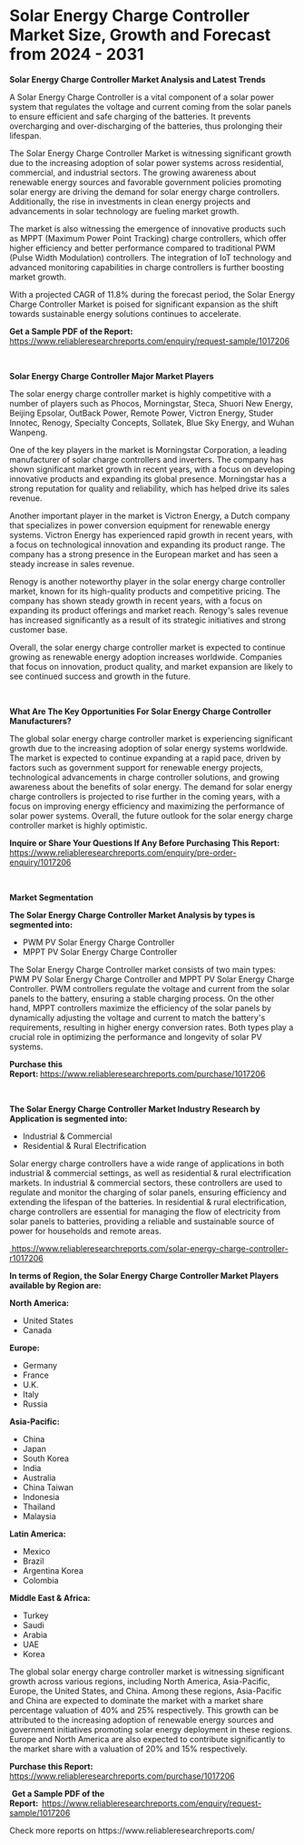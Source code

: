 <p><h1>Solar Energy Charge Controller Market Size, Growth and Forecast from 2024 - 2031</h1></p><p><strong>Solar Energy Charge Controller Market Analysis and Latest Trends</strong></p>
<p><p>A Solar Energy Charge Controller is a vital component of a solar power system that regulates the voltage and current coming from the solar panels to ensure efficient and safe charging of the batteries. It prevents overcharging and over-discharging of the batteries, thus prolonging their lifespan.</p><p>The Solar Energy Charge Controller Market is witnessing significant growth due to the increasing adoption of solar power systems across residential, commercial, and industrial sectors. The growing awareness about renewable energy sources and favorable government policies promoting solar energy are driving the demand for solar energy charge controllers. Additionally, the rise in investments in clean energy projects and advancements in solar technology are fueling market growth.</p><p>The market is also witnessing the emergence of innovative products such as MPPT (Maximum Power Point Tracking) charge controllers, which offer higher efficiency and better performance compared to traditional PWM (Pulse Width Modulation) controllers. The integration of IoT technology and advanced monitoring capabilities in charge controllers is further boosting market growth.</p><p>With a projected CAGR of 11.8% during the forecast period, the Solar Energy Charge Controller Market is poised for significant expansion as the shift towards sustainable energy solutions continues to accelerate.</p></p>
<p><strong>Get a Sample PDF of the Report:&nbsp;</strong> <a href="https://www.reliableresearchreports.com/enquiry/request-sample/1017206">https://www.reliableresearchreports.com/enquiry/request-sample/1017206</a></p>
<p>&nbsp;</p>
<p><strong>Solar Energy Charge Controller Major Market Players</strong></p>
<p><p>The solar energy charge controller market is highly competitive with a number of players such as Phocos, Morningstar, Steca, Shuori New Energy, Beijing Epsolar, OutBack Power, Remote Power, Victron Energy, Studer Innotec, Renogy, Specialty Concepts, Sollatek, Blue Sky Energy, and Wuhan Wanpeng.</p><p>One of the key players in the market is Morningstar Corporation, a leading manufacturer of solar charge controllers and inverters. The company has shown significant market growth in recent years, with a focus on developing innovative products and expanding its global presence. Morningstar has a strong reputation for quality and reliability, which has helped drive its sales revenue.</p><p>Another important player in the market is Victron Energy, a Dutch company that specializes in power conversion equipment for renewable energy systems. Victron Energy has experienced rapid growth in recent years, with a focus on technological innovation and expanding its product range. The company has a strong presence in the European market and has seen a steady increase in sales revenue.</p><p>Renogy is another noteworthy player in the solar energy charge controller market, known for its high-quality products and competitive pricing. The company has shown steady growth in recent years, with a focus on expanding its product offerings and market reach. Renogy's sales revenue has increased significantly as a result of its strategic initiatives and strong customer base.</p><p>Overall, the solar energy charge controller market is expected to continue growing as renewable energy adoption increases worldwide. Companies that focus on innovation, product quality, and market expansion are likely to see continued success and growth in the future.</p></p>
<p>&nbsp;</p>
<p><strong>What Are The Key Opportunities For Solar Energy Charge Controller Manufacturers?</strong></p>
<p><p>The global solar energy charge controller market is experiencing significant growth due to the increasing adoption of solar energy systems worldwide. The market is expected to continue expanding at a rapid pace, driven by factors such as government support for renewable energy projects, technological advancements in charge controller solutions, and growing awareness about the benefits of solar energy. The demand for solar energy charge controllers is projected to rise further in the coming years, with a focus on improving energy efficiency and maximizing the performance of solar power systems. Overall, the future outlook for the solar energy charge controller market is highly optimistic.</p></p>
<p><strong>Inquire or Share Your Questions If Any Before Purchasing This Report:</strong> <a href="https://www.reliableresearchreports.com/enquiry/pre-order-enquiry/1017206">https://www.reliableresearchreports.com/enquiry/pre-order-enquiry/1017206</a></p>
<p>&nbsp;</p>
<p><strong>Market Segmentation</strong></p>
<p><strong>The Solar Energy Charge Controller Market Analysis by types is segmented into:</strong></p>
<p><ul><li>PWM PV Solar Energy Charge Controller</li><li>MPPT PV Solar Energy Charge Controller</li></ul></p>
<p><p>The Solar Energy Charge Controller market consists of two main types: PWM PV Solar Energy Charge Controller and MPPT PV Solar Energy Charge Controller. PWM controllers regulate the voltage and current from the solar panels to the battery, ensuring a stable charging process. On the other hand, MPPT controllers maximize the efficiency of the solar panels by dynamically adjusting the voltage and current to match the battery's requirements, resulting in higher energy conversion rates. Both types play a crucial role in optimizing the performance and longevity of solar PV systems.</p></p>
<p><strong>Purchase this Report:&nbsp;</strong><a href="https://www.reliableresearchreports.com/purchase/1017206">https://www.reliableresearchreports.com/purchase/1017206</a></p>
<p>&nbsp;</p>
<p><strong>The Solar Energy Charge Controller Market Industry Research by Application is segmented into:</strong></p>
<p><ul><li>Industrial & Commercial</li><li>Residential & Rural Electrification</li></ul></p>
<p><p>Solar energy charge controllers have a wide range of applications in both industrial & commercial settings, as well as residential & rural electrification markets. In industrial & commercial sectors, these controllers are used to regulate and monitor the charging of solar panels, ensuring efficiency and extending the lifespan of the batteries. In residential & rural electrification, charge controllers are essential for managing the flow of electricity from solar panels to batteries, providing a reliable and sustainable source of power for households and remote areas.</p></p>
<p><a href="https://www.reliableresearchreports.com/solar-energy-charge-controller-r1017206">&nbsp;https://www.reliableresearchreports.com/solar-energy-charge-controller-r1017206</a></p>
<p><strong>In terms of Region, the Solar Energy Charge Controller Market Players available by Region are:</strong></p>
<p>
    <p> <strong> North America: </strong>
        <ul>
            <li>United States</li>
            <li>Canada</li>
        </ul>
        </p> 
    <p> <strong> Europe: </strong>
        <ul>
            <li>Germany</li>
            <li>France</li>
            <li>U.K.</li>
            <li>Italy</li>
            <li>Russia</li>
        </ul>
        </p> 
    <p> <strong> Asia-Pacific: </strong>
        <ul>
            <li>China</li>
            <li>Japan</li>
            <li>South Korea</li>
            <li>India</li>
            <li>Australia</li>
            <li>China Taiwan</li>
            <li>Indonesia</li>
            <li>Thailand</li>
            <li>Malaysia</li>
        </ul>
        </p> 
    <p> <strong> Latin America: </strong>
        <ul>
            <li>Mexico</li>
            <li>Brazil</li>
            <li>Argentina Korea</li>
            <li>Colombia</li>
        </ul>
        </p> 
    <p> <strong> Middle East & Africa: </strong>
        <ul>
            <li>Turkey</li>
            <li>Saudi</li>
            <li>Arabia</li>
            <li>UAE</li>
            <li>Korea</li>
        </ul>
    </p>
    </p>
<p><p>The global solar energy charge controller market is witnessing significant growth across various regions, including North America, Asia-Pacific, Europe, the United States, and China. Among these regions, Asia-Pacific and China are expected to dominate the market with a market share percentage valuation of 40% and 25% respectively. This growth can be attributed to the increasing adoption of renewable energy sources and government initiatives promoting solar energy deployment in these regions. Europe and North America are also expected to contribute significantly to the market share with a valuation of 20% and 15% respectively.</p></p>
<p><strong>Purchase this Report: </strong><a href="https://www.reliableresearchreports.com/purchase/1017206">https://www.reliableresearchreports.com/purchase/1017206</a></p>
<p>&nbsp;<strong>Get a Sample PDF of the Report:&nbsp;&nbsp;</strong><a href="https://www.reliableresearchreports.com/enquiry/request-sample/1017206">https://www.reliableresearchreports.com/enquiry/request-sample/1017206</a></p>
<p><strong></strong></p>
<p>Check more reports on https://www.reliableresearchreports.com/</p>